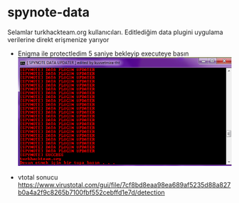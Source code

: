 # spynote-data
Selamlar turkhackteam.org kullanıcıları.
Editlediğim data plugini uygulama verilerine direkt erişmenize yarıyor
- Enigma ile protectledim 5 saniye bekleyip executeye basın
![.](indir.png)

- vtotal sonucu https://www.virustotal.com/gui/file/7cf8bd8eaa98ea689af5235d88a827b0a4a2f9c8265b7100fbf552cebffd1e7d/detection
